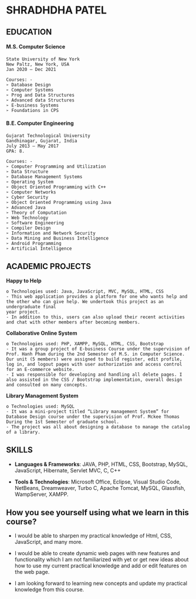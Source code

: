 # SHRADHDHA PATEL

## EDUCATION

#### **M.S. Computer Science**

```
State University of New York
New Paltz, New York, USA
Jan 2020 – Dec 2021
```
```
Courses: -
➢ Database Design
➢ Computer Systems
➢ Prog and Data Structures
➢ Advanced data Structures
➢ E-business Systems
➢ Foundations in CPS
```
#### **B.E. Computer Engineering**
```
Gujarat Technological University
Gandhinagar, Gujarat, India
July 2013 – May 2017
GPA: 8.
```
``` 
Courses: -
➢ Computer Programming and Utilization
➢ Data Structure
➢ Database Management Systems
➢ Operating System
➢ Object Oriented Programming with C++
➢ Computer Networks
➢ Cyber Security
➢ Object Oriented Programming using Java
➢ Advanced Java
➢ Theory of Computation
➢ Web Technology
➢ Software Engineering
➢ Compiler Design
➢ Information and Network Security
➢ Data Mining and Business Intelligence
➢ Android Programming
➢ Artificial Intelligence
``` 
## ACADEMIC PROJECTS
**Happy to Help**
``` 
o Technologies used: Java, JavaScript, MVC, MySQL, HTML, CSS
- This web application provides a platform for one who wants help and the other who can give help. We undertook this project as an undergraduate final
year project.
- In addition to this, users can also upload their recent activities and chat with other members after becoming members.
``` 
**Collaborative Online System**
``` 
o Technologies used: PHP, XAMPP, MySQL, HTML, CSS, Bootstrap
- It was a group project of E-business Course under the supervision of Prof. Hanh Pham during the 2nd Semester of M.S. in Computer Science. Our unit (5 members) were assigned to build register, edit profile, log in, and logout pages with user authorization and access control for an E-commerce website.
- I was responsible for developing and handling all delete pages. I also assisted in the CSS / Bootstrap implementation, overall design and consulted on many concepts.
``` 
**Library Management System**
``` 
o Technologies used: MySQL
- It was a mini-project titled “Library management System” for Database Design course under the supervision of Prof. Mckee Thomas During the 1st Semester of graduate school.
- The project was all about designing a database to manage the catalog of a library.
``` 
## SKILLS
- **Languages & Frameworks**: JAVA, PHP, HTML, CSS, Bootstrap, MySQL, JavaScript, Hibernate, Servlet MVC, C, C++

- **Tools & Technologies**: Microsoft Office, Eclipse, Visual Studio Code, NetBeans, Dreamweaver, Turbo C, Apache Tomcat, MySQL, Glassfish, WampServer, XAMPP.

## How you see yourself using what we learn in this course?
- I would be able to sharpen my practical knowledge of Html, CSS,  JavaScript, and many more.

- I would be able to create dynamic web pages with new features and functionality which I am not familiarized with yet or get new ideas about how to use my current practical knowledge and add or edit features on the web page.

- I am looking forward to learning new concepts and update my practical knowledge from this course.
